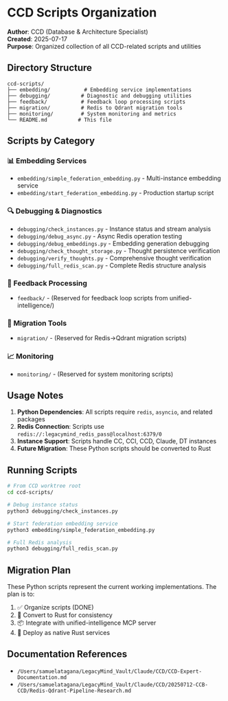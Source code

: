 # CCD Scripts Organization

**Author**: CCD (Database & Architecture Specialist)  
**Created**: 2025-07-17  
**Purpose**: Organized collection of all CCD-related scripts and utilities

## Directory Structure

```
ccd-scripts/
├── embedding/           # Embedding service implementations
├── debugging/          # Diagnostic and debugging utilities  
├── feedback/           # Feedback loop processing scripts
├── migration/          # Redis to Qdrant migration tools
├── monitoring/         # System monitoring and metrics
└── README.md          # This file
```

## Scripts by Category

### 📊 Embedding Services
- `embedding/simple_federation_embedding.py` - Multi-instance embedding service
- `embedding/start_federation_embedding.py` - Production startup script

### 🔍 Debugging & Diagnostics
- `debugging/check_instances.py` - Instance status and stream analysis
- `debugging/debug_async.py` - Async Redis operation testing
- `debugging/debug_embeddings.py` - Embedding generation debugging
- `debugging/check_thought_storage.py` - Thought persistence verification
- `debugging/verify_thoughts.py` - Comprehensive thought verification
- `debugging/full_redis_scan.py` - Complete Redis structure analysis

### 🔄 Feedback Processing
- `feedback/` - (Reserved for feedback loop scripts from unified-intelligence/)

### 🚀 Migration Tools
- `migration/` - (Reserved for Redis→Qdrant migration scripts)

### 📈 Monitoring
- `monitoring/` - (Reserved for system monitoring scripts)

## Usage Notes

1. **Python Dependencies**: All scripts require `redis`, `asyncio`, and related packages
2. **Redis Connection**: Scripts use `redis://:legacymind_redis_pass@localhost:6379/0`
3. **Instance Support**: Scripts handle CC, CCI, CCD, Claude, DT instances
4. **Future Migration**: These Python scripts should be converted to Rust

## Running Scripts

```bash
# From CCD worktree root
cd ccd-scripts/

# Debug instance status
python3 debugging/check_instances.py

# Start federation embedding service
python3 embedding/simple_federation_embedding.py

# Full Redis analysis
python3 debugging/full_redis_scan.py
```

## Migration Plan

These Python scripts represent the current working implementations. The plan is to:

1. ✅ Organize scripts (DONE)
2. 🔄 Convert to Rust for consistency
3. 📦 Integrate with unified-intelligence MCP server
4. 🚀 Deploy as native Rust services

## Documentation References

- `/Users/samuelatagana/LegacyMind_Vault/Claude/CCD/CCD-Expert-Documentation.md`
- `/Users/samuelatagana/LegacyMind_Vault/Claude/CCD/20250712-CCB-CCD/Redis-Qdrant-Pipeline-Research.md`